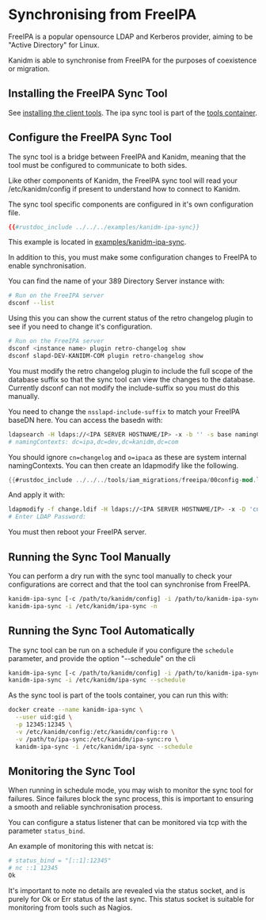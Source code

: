 # Synchronising from FreeIPA

FreeIPA is a popular opensource LDAP and Kerberos provider, aiming to be "Active Directory" for
Linux.

Kanidm is able to synchronise from FreeIPA for the purposes of coexistence or migration.

## Installing the FreeIPA Sync Tool

See [installing the client tools](../installing_client_tools.md). The ipa sync tool is part of the
[tools container](../installing_client_tools.md#tools-container).

## Configure the FreeIPA Sync Tool

The sync tool is a bridge between FreeIPA and Kanidm, meaning that the tool must be configured to
communicate to both sides.

Like other components of Kanidm, the FreeIPA sync tool will read your /etc/kanidm/config if present
to understand how to connect to Kanidm.

The sync tool specific components are configured in it's own configuration file.

```toml
{{#rustdoc_include ../../../examples/kanidm-ipa-sync}}
```

This example is located in
[examples/kanidm-ipa-sync](https://github.com/kanidm/kanidm/blob/master/examples/kanidm-ipa-sync).

In addition to this, you must make some configuration changes to FreeIPA to enable synchronisation.

You can find the name of your 389 Directory Server instance with:

```bash
# Run on the FreeIPA server
dsconf --list
```

Using this you can show the current status of the retro changelog plugin to see if you need to
change it's configuration.

```bash
# Run on the FreeIPA server
dsconf <instance name> plugin retro-changelog show
dsconf slapd-DEV-KANIDM-COM plugin retro-changelog show
```

You must modify the retro changelog plugin to include the full scope of the database suffix so that
the sync tool can view the changes to the database. Currently dsconf can not modify the
include-suffix so you must do this manually.

You need to change the `nsslapd-include-suffix` to match your FreeIPA baseDN here. You can access
the basedn with:

```bash
ldapsearch -H ldaps://<IPA SERVER HOSTNAME/IP> -x -b '' -s base namingContexts
# namingContexts: dc=ipa,dc=dev,dc=kanidm,dc=com
```

You should ignore `cn=changelog` and `o=ipaca` as these are system internal namingContexts. You can
then create an ldapmodify like the following.

```rust
{{#rustdoc_include ../../../tools/iam_migrations/freeipa/00config-mod.ldif}}
```

And apply it with:

```bash
ldapmodify -f change.ldif -H ldaps://<IPA SERVER HOSTNAME/IP> -x -D 'cn=Directory Manager' -W
# Enter LDAP Password:
```

You must then reboot your FreeIPA server.

## Running the Sync Tool Manually

You can perform a dry run with the sync tool manually to check your configurations are correct and
that the tool can synchronise from FreeIPA.

```bash
kanidm-ipa-sync [-c /path/to/kanidm/config] -i /path/to/kanidm-ipa-sync -n
kanidm-ipa-sync -i /etc/kanidm/ipa-sync -n
```

## Running the Sync Tool Automatically

The sync tool can be run on a schedule if you configure the `schedule` parameter, and provide the
option "--schedule" on the cli

```bash
kanidm-ipa-sync [-c /path/to/kanidm/config] -i /path/to/kanidm-ipa-sync --schedule
kanidm-ipa-sync -i /etc/kanidm/ipa-sync --schedule
```

As the sync tool is part of the tools container, you can run this with:

```bash
docker create --name kanidm-ipa-sync \
  --user uid:gid \
  -p 12345:12345 \
  -v /etc/kanidm/config:/etc/kanidm/config:ro \
  -v /path/to/ipa-sync:/etc/kanidm/ipa-sync:ro \
  kanidm-ipa-sync -i /etc/kanidm/ipa-sync --schedule
```

## Monitoring the Sync Tool

When running in schedule mode, you may wish to monitor the sync tool for failures. Since failures
block the sync process, this is important to ensuring a smooth and reliable synchronisation process.

You can configure a status listener that can be monitored via tcp with the parameter `status_bind`.

An example of monitoring this with netcat is:

```bash
# status_bind = "[::1]:12345"
# nc ::1 12345
Ok
```

It's important to note no details are revealed via the status socket, and is purely for Ok or Err
status of the last sync. This status socket is suitable for monitoring from tools such as Nagios.
